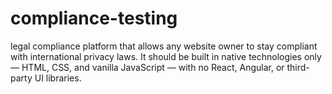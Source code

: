 # compliance-testing
legal compliance platform that allows any website owner to stay compliant with international privacy laws. It should be built in native technologies only — HTML, CSS, and vanilla JavaScript — with no React, Angular, or third-party UI libraries.
